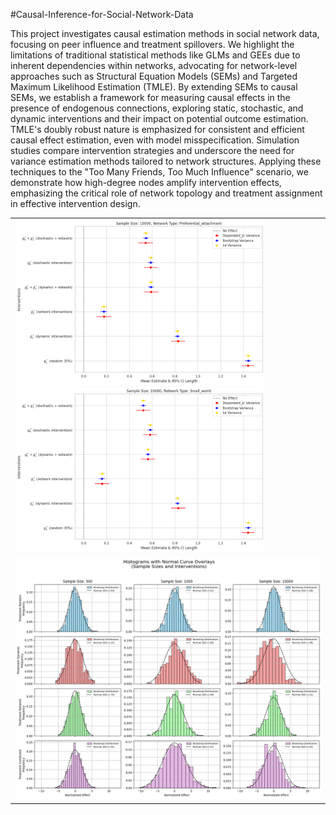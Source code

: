 #Causal-Inference-for-Social-Network-Data

This project investigates causal estimation methods in social network data, focusing on peer influence and treatment spillovers. We highlight the limitations of traditional statistical methods like GLMs and GEEs due to inherent dependencies within networks, advocating for network-level approaches such as Structural Equation Models (SEMs) and Targeted Maximum Likelihood Estimation (TMLE). By extending SEMs to causal SEMs, we establish a framework for measuring causal effects in the presence of endogenous connections, exploring static, stochastic, and dynamic interventions and their impact on potential outcome estimation. TMLE's doubly robust nature is emphasized for consistent and efficient causal effect estimation, even with model misspecification. Simulation studies compare intervention strategies and underscore the need for variance estimation methods tailored to network structures. Applying these techniques to the "Too Many Friends, Too Much Influence" scenario, we demonstrate how high-degree nodes amplify intervention effects, emphasizing the critical role of network topology and treatment assignment in effective intervention design.

<table>
<tr>
  <td>
    <img src="https://github.com/ananyaroy97/Causal-Inference-for-Social-Network-Data/blob/main/CI_pref_10000.png" style="width:400px">
    <img src="https://github.com/ananyaroy97/Causal-Inference-for-Social-Network-Data/blob/main/CI_small_10000.png" style="width:400px">
 </td>
</tr>
<tr>
    <td>
      <img src="https://github.com/ananyaroy97/Causal-Inference-for-Social-Network-Data/blob/main/Causal_normality.png" style="width:800px">
    </td>
  </tr>
